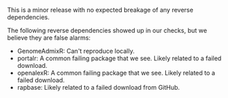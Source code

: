 This is a minor release with no expected breakage of any reverse dependencies.

The following reverse dependencies showed up in our checks, but we believe they are false alarms:

- GenomeAdmixR: Can't reproduce locally.
- portalr: A common failing package that we see. Likely related to a failed download.
- openalexR: A common failing package that we see. Likely related to a failed download.
- rapbase: Likely related to a failed download from GitHub.
